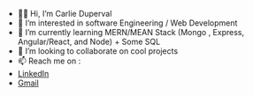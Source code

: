 - 🤚🏾 Hi, I’m Carlie Duperval
- 👀 I’m interested in software Engineering / Web Development 
- 🌱 I’m currently learning MERN/MEAN Stack (Mongo , Express, Angular/React, and Node) + Some SQL
- 💞️ I’m looking to collaborate on cool projects 
- 📫 Reach me on : 
-  [LinkedIn](https://www.linkedin.com/in/carlieduperval-71a79b198/)
-  [Gmail](https://ritchellcarlie@gmail.com/)
